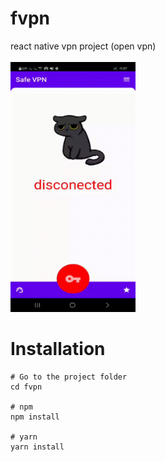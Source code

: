 # fvpn
react native vpn project (open vpn)
<br>
<br>
<img src="https://github.com/fploit/fvpn/blob/main/fvpn.gif" width="200" height="400">
# Installation
```
# Go to the project folder
cd fvpn
 
# npm
npm install
 
# yarn
yarn install
```
